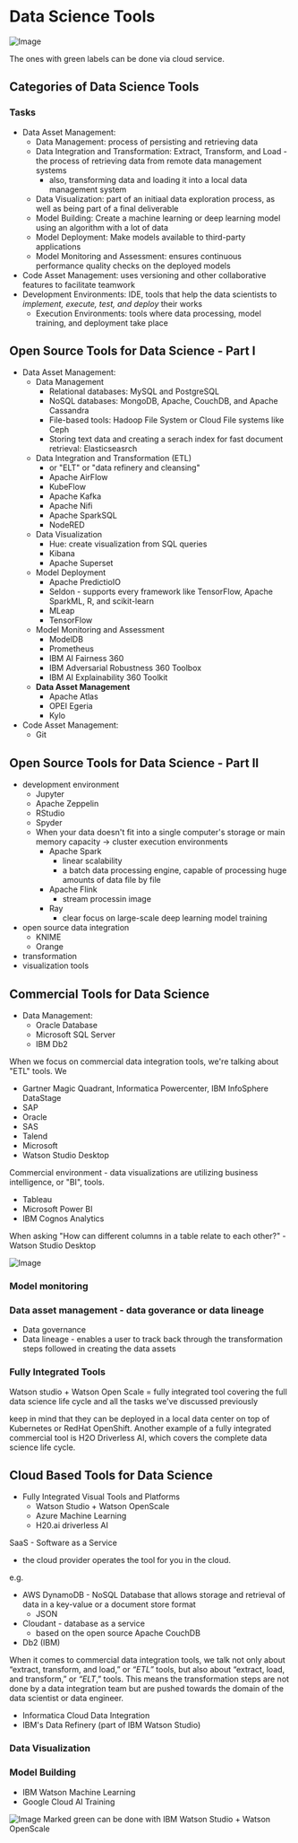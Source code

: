 # Data Science Tools

![Image](https://i.imgur.com/jloHmA9.png)

The ones with green labels can be done via cloud service.

## Categories of Data Science Tools
### Tasks
+ Data Asset Management:
    + Data Management: process of persisting and retrieving data
    + Data Integration and Transformation: Extract, Transform, and Load - the process of retrieving data from remote data management systems
        + also, transforming data and loading it into a local data management system
    + Data Visualization: part of an initiaal data exploration process, as well as being part of a final deliverable
    + Model Building: Create a machine learning or deep learning model using an algorithm with a lot of data
    + Model Deployment: Make models available to third-party applications
    + Model Monitoring and Assessment: ensures continuous performance quality checks on the deployed models
+ Code Asset Management: uses versioning and other collaborative features to facilitate teamwork
+ Development Environments: IDE, tools that help the data scientists to *implement, execute, test, and deploy* their works
    + Execution Environments: tools where data processing, model training, and deployment take place


## Open Source Tools for Data Science - Part I 
+ Data Asset Management:
    + Data Management
        + Relational databases: MySQL and PostgreSQL
        + NoSQL databases: MongoDB, Apache, CouchDB, and Apache Cassandra
        + File-based tools: Hadoop File System or Cloud File systems like Ceph
        + Storing text data and creating a serach index for fast document retrieval: Elasticseasrch
    + Data Integration and Transformation (ETL)
        + or "ELT" or "data refinery and cleansing"
        + Apache AirFlow
        + KubeFlow
        + Apache Kafka
        + Apache Nifi
        + Apache SparkSQL
        + NodeRED
    + Data Visualization
        + Hue: create visualization from SQL queries
        + Kibana
        + Apache Superset
    + Model Deployment
        + Apache PredictioIO
        + Seldon - supports every framework like TensorFlow, Apache SparkML, R, and scikit-learn
        + MLeap
        + TensorFlow
    + Model Monitoring and Assessment
        + ModelDB
        + Prometheus
        + IBM AI Fairness 360
        + IBM Adversarial Robustness 360 Toolbox
        + IBM AI Explainability 360 Toolkit
    + **Data Asset Management**
        + Apache Atlas
        + OPEI Egeria
        + Kylo
+ Code Asset Management: 
    + Git
## Open Source Tools for Data Science - Part II
+ development environment
    + Jupyter
    + Apache Zeppelin
    + RStudio
    + Spyder
    + When your data doesn't fit into a single computer's storage or main memory capacity → cluster execution environments
        + Apache Spark
            + linear scalability
            + a batch data processing engine, capable of processing huge amounts of data file by file
        + Apache Flink
            + stream processin image 
        + Ray
            + clear focus on large-scale deep learning model training
+ open source data integration
    + KNIME
    + Orange
+ transformation
+ visualization tools

## Commercial Tools for Data Science
+ Data Management:
    + Oracle Database 
    + Microsoft SQL Server
    + IBM Db2


When we focus on commercial data integration tools, we're talking about "ETL" tools. We
+ Gartner Magic Quadrant, Informatica Powercenter, IBM InfoSphere DataStage
+ SAP
+ Oracle
+ SAS
+ Talend
+ Microsoft
+ Watson Studio Desktop 

Commercial environment - data visualizations are utilizing business intelligence, or "BI", tools.

+ Tableau
+ Microsoft Power BI
+ IBM Cognos Analytics

When asking "How can different columns in a table relate to each other?" - Watson Studio Desktop


![Image](https://i.imgur.com/OtOpPlx.png)
    
### Model monitoring

### Data asset management - data goverance or data lineage
+ Data governance
+ Data lineage - enables a user to track back through the transformation steps followed in creating the data assets


### Fully Integrated Tools

Watson studio + Watson Open Scale = fully integrated tool covering the full data science life cycle and all the tasks we've discussed previously


keep in mind that they can be deployed in a local data center on top of Kubernetes or RedHat OpenShift. Another example of a fully integrated commercial tool is H2O Driverless AI, which covers the complete data science life cycle. 

## Cloud Based Tools for Data Science

+ Fully Integrated Visual Tools and Platforms
    + Watson Studio + Watson OpenScale
    + Azure Machine Learning 
    + H20.ai driverless AI



SaaS - Software as a Service
- the cloud provider operates the tool for you in the cloud. 

e.g. 

+ AWS DynamoDB - NoSQL Database that allows storage and retrieval of data in a key-value or a document store format
    + JSON
+ Cloudant - database as a service
    + based on the open source Apache CouchDB
+ Db2 (IBM)

When it comes to commercial data integration tools, we talk not only about “extract, transform, and load,” or *“ETL”* tools, but also about “extract, load, and transform,” or *“ELT*,” tools. This means the transformation steps are not done by a data integration team but are pushed towards the domain of the data scientist or data engineer. 

+ Informatica Cloud Data Integration
+ IBM's Data Refinery (part of IBM Watson Studio)

### Data Visualization

### Model Building
+ IBM Watson Machine Learning
+ Google Cloud AI Training


![Image](https://i.imgur.com/H5cssPQ.png)
Marked green can be done with IBM Watson Studio + Watson OpenScale

